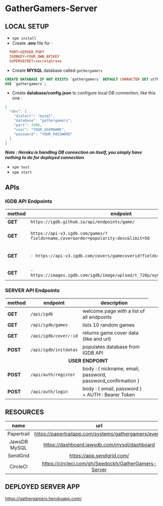 # GatherGamers-Server

## LOCAL SETUP

- `npm install`
- Create **.env** file for :
```conf
  PORT=SERVER_PORT
  IGDBKEY=YOUR_OWN_APIKEY
  SUPERSECRET=secretphrase
```
- Create **MYSQL** database called `gathergamers`
```sql
CREATE DATABASE IF NOT EXISTS `gathergamers` DEFAULT CHARACTER SET utf8 COLLATE utf8_general_ci;
USE `gathergamers`;
```
- Create **database/config.json** to configure local DB connection, like this one :
```java
{
  "dev": {
    "dialect": "mysql",
    "database": "gathergamers",
    "port": 3306,
    "user": "YOUR_USERNAME",
    "password": "YOUR_PASSWORD"
  }
}
```
  **_Note : Heroku is handling DB connection on itself, you simply have nothing to do for deployed connection_**
- `npm test`
- `npm start`

## APIs

### IGDB API Endpoints

| method       | endpoint                                                                              | description               |
|--------------|---------------------------------------------------------------------------------------|---------------------------|
| **GET**      | `https://igdb.github.io/api/endpoints/game/`                                          |                           |
| **GET**      | `https://api-v3.igdb.com/games/?fields=name,cover&order=popularity:desc&limit=50`     | lists 50 popular games    |
| **GET**      | `- https://api-v3.igdb.com/covers/gamecoverid?fields=url`                             | returns game cover url    |
| **GET**      | `- https://images.igdb.com/igdb/image/upload/t_720p/ey8ua9nd0zpedtlqlajx.jpg`         | returns game cover        |

### SERVER API Endpoints

| method       | endpoint              | description                                                 |
|--------------|-----------------------|-------------------------------------------------------------|
| **GET**      | `/api/igdb`           | welcome page with a list of all endpoints                   |
| **GET**      | `/api/igdb/games`     | lists 10 random games                                       |
| **GET**      | `/api/igdb/cover/:id` | returns game cover data (like and url)                      |
| **POST**     | `/api/igdb/initdatas` | populates database from IGDB API                            |
 <td colspan=3 style="text-align:center"><strong>USER ENDPOINT</strong></td>|                                             
| **POST**     | `/api/auth/register ` | body : { nickname, email, password, password_confirmation } |
| **POST**     | `/api/auth/login`     | body : { email, password } + AUTH : Bearer Token            |


## RESOURCES

| name           | url                                                     |
|:--------------:|:-------------------------------------------------------:|
| Papertrail     | https://papertrailapp.com/systems/gathergamers/events   |
| JawsDB MySQL   | https://dashboard.jawsdb.com/mysql/dashboard            |
| SendGrid       | https://app.sendgrid.com/                               |
| CircleCI       | https://circleci.com/gh/Seedockh/GatherGamers-Server    |

## DEPLOYED SERVER APP

https://gathergamers.herokuapp.com/
